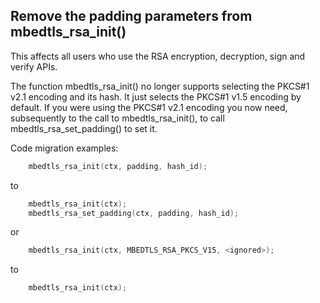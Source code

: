 Remove the padding parameters from mbedtls_rsa_init()
-----------------------------------------------------

This affects all users who use the RSA encryption, decryption, sign and
verify APIs.

The function mbedtls_rsa_init() no longer supports selecting the PKCS#1 v2.1
encoding and its hash. It just selects the PKCS#1 v1.5 encoding by default. If
you were using the PKCS#1 v2.1 encoding you now need, subsequently to the call
to mbedtls_rsa_init(), to call mbedtls_rsa_set_padding() to set it.

Code migration examples:
```C
    mbedtls_rsa_init(ctx, padding, hash_id);
```
to
```C
    mbedtls_rsa_init(ctx);
    mbedtls_rsa_set_padding(ctx, padding, hash_id);
```
or
```C
    mbedtls_rsa_init(ctx, MBEDTLS_RSA_PKCS_V15, <ignored>);
```
to
```C
    mbedtls_rsa_init(ctx);
```

